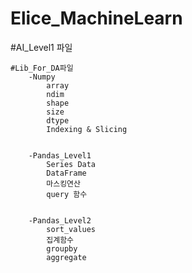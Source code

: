 # Elice_MachineLearn

#AI_Level1 파일

    #Lib_For_DA파일        
        -Numpy
            array
            ndim
            shape
            size
            dtype
            Indexing & Slicing 


        -Pandas_Level1
            Series Data
            DataFrame
            마스킹연산
            query 함수


        -Pandas_Level2
            sort_values
            집계함수
            groupby
            aggregate
    

